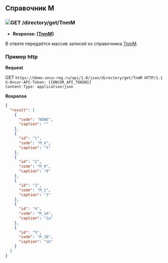 ## Справочник M

### ![GET](../../../../img/get.png) /directory/get/TnmM
* **Response: [[TnmM](../../../../types/types.md#com.siams.med.api.TnmM)]**

В ответе передаётся массив записей из справочника [TnmM](../../../../types/types.md#com.siams.med.api.TnmM).

### Пример http

**Request**

GET `https://demo.onco-reg.ru/api/1.0/json/directory/get/TnmM HTTP/1.1`  
`X-Oncor-API-Token: {{ONCOR_API_TOKEN}}`   
`Content-Type: application/json`

**Response**
```json
{
  "result": [
    {
      "code": "NONE",
      "caption": ""
    },
    {
      "id": "1",
      "code": "M_X",
      "caption": "X"
    },
    {
      "id": "2",
      "code": "M_0",
      "caption": "0"
    },
    {
      "id": "3",
      "code": "M_1",
      "caption": "1"
    },
    {
      "id": "4",
      "code": "M_1A",
      "caption": "1a"
    },
    {
      "id": "5",
      "code": "M_1B",
      "caption": "1b"
    }
  ]
}
```

